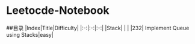 # Leetocde-Notebook
##目录
|Index|Title|Difficulty|
|:-:|:-:|:-:|
|Stack| | |
|232| Implement Queue using Stacks|easy|

